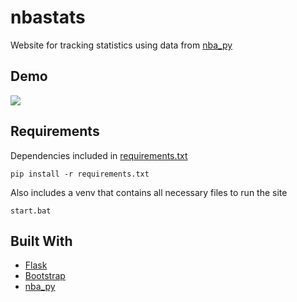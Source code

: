 # nbastats
Website for tracking statistics using data from [nba_py](https://github.com/seemethere/nba_py)

## Demo
![](https://i.imgur.com/BfulE05.gifv)

## Requirements
Dependencies included in [requirements.txt](https://github.com/shroud0g/nbastats/blob/master/requirements.txt)
```
pip install -r requirements.txt
```
Also includes a venv that contains all necessary files to run the site
```
start.bat
```

## Built With
* [Flask](http://flask.pocoo.org/)
* [Bootstrap](https://getbootstrap.com/) 
* [nba_py](https://github.com/seemethere/nba_py)
